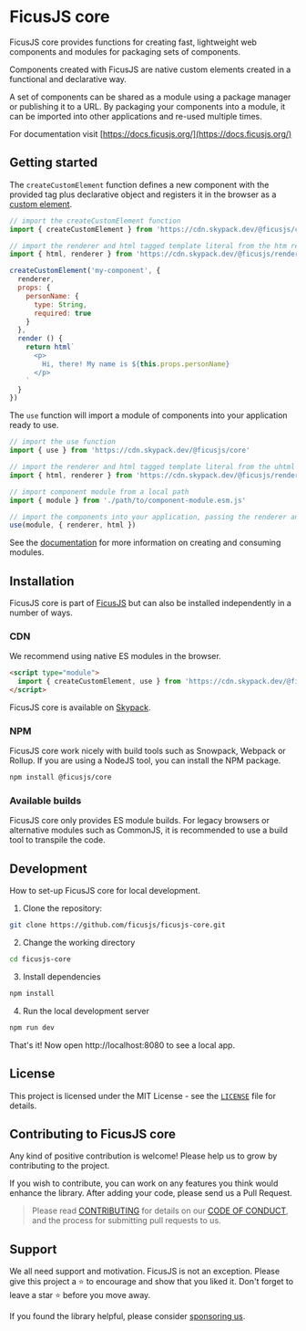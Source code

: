 # FicusJS core

FicusJS core provides functions for creating fast, lightweight web components
and modules for packaging sets of components.

Components created with FicusJS are native custom elements
created in a functional and declarative way.

A set of components can be shared as a module using a package manager or publishing it to a URL.
By packaging your components into a module, it can be imported into other applications and re-used multiple times.

For documentation visit [https://docs.ficusjs.org/](https://docs.ficusjs.org/)

## Getting started

The `createCustomElement` function defines a new component with the provided tag plus declarative object and registers it in the browser as a [custom element](https://developer.mozilla.org/en-US/docs/Web/Web_Components/Using_custom_elements).

```js
// import the createCustomElement function
import { createCustomElement } from 'https://cdn.skypack.dev/@ficusjs/core'

// import the renderer and html tagged template literal from the htm renderer
import { html, renderer } from 'https://cdn.skypack.dev/@ficusjs/renderers@5/htm'

createCustomElement('my-component', {
  renderer,
  props: {
    personName: {
      type: String,
      required: true
    }
  },
  render () {
    return html`
      <p>
        Hi, there! My name is ${this.props.personName}
      </p>
    `
  }
})
```

The `use` function will import a module of components into your application ready to use.

```js
// import the use function
import { use } from 'https://cdn.skypack.dev/@ficusjs/core'

// import the renderer and html tagged template literal from the uhtml renderer
import { html, renderer } from 'https://cdn.skypack.dev/@ficusjs/renderers@5/uhtml'

// import component module from a local path
import { module } from './path/to/component-module.esm.js'

// import the components into your application, passing the renderer and html tagged template literal to the module
use(module, { renderer, html })
```

See the [documentation](https://docs.ficusjs.org/modules/) for more information on creating and consuming modules.

## Installation

FicusJS core is part of [FicusJS](https://docs.ficusjs.org) but can also be installed independently in a number of ways.

### CDN

We recommend using native ES modules in the browser.

```html
<script type="module">
  import { createCustomElement, use } from 'https://cdn.skypack.dev/@ficusjs/core'
</script>
```

FicusJS core is available on [Skypack](https://www.skypack.dev/view/@ficusjs/core).

### NPM

FicusJS core work nicely with build tools such as Snowpack, Webpack or Rollup. If you are using a NodeJS tool, you can install the NPM package.

```bash
npm install @ficusjs/core
```

### Available builds

FicusJS core only provides ES module builds. For legacy browsers or alternative modules such as CommonJS, it is recommended to use a build tool to transpile the code.

## Development

How to set-up FicusJS core for local development.

1. Clone the repository:

```bash
git clone https://github.com/ficusjs/ficusjs-core.git
```

2. Change the working directory

```bash
cd ficusjs-core
```

3. Install dependencies

```bash
npm install
```

4. Run the local development server

```bash
npm run dev
```

That's it! Now open http://localhost:8080 to see a local app.

## License

This project is licensed under the MIT License - see the [`LICENSE`](LICENSE) file for details.

## Contributing to FicusJS core

Any kind of positive contribution is welcome! Please help us to grow by contributing to the project.

If you wish to contribute, you can work on any features you think would enhance the library. After adding your code, please send us a Pull Request.

> Please read [CONTRIBUTING](CONTRIBUTING.md) for details on our [CODE OF CONDUCT](CODE_OF_CONDUCT.md), and the process for submitting pull requests to us.

## Support

We all need support and motivation. FicusJS is not an exception. Please give this project a ⭐️ to encourage and show that you liked it. Don't forget to leave a star ⭐️ before you move away.

If you found the library helpful, please consider [sponsoring us](https://github.com/sponsors/ficusjs).
